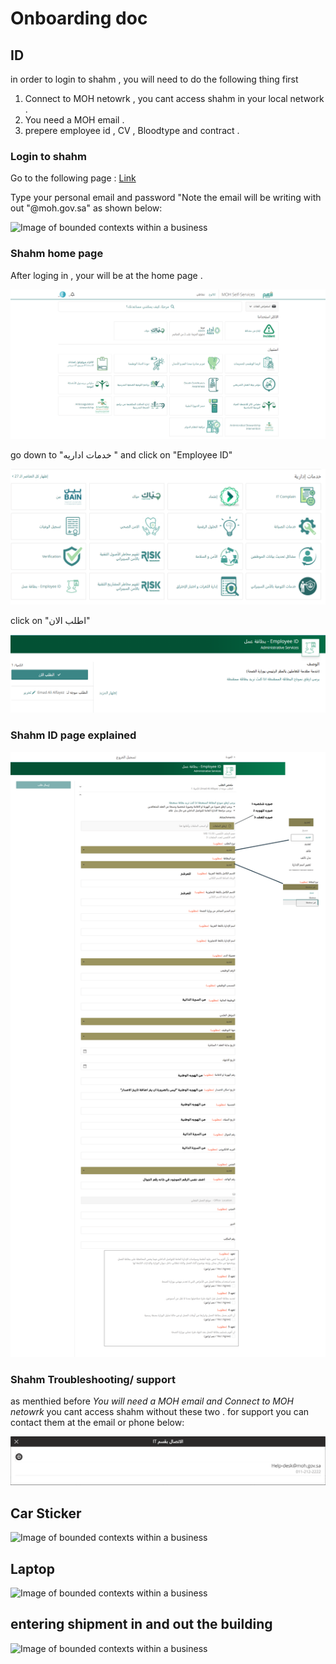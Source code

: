 # Onboarding doc 




## ID
in order to login to shahm , you will need to do the following thing first
1. Connect to MOH netowrk , you cant access shahm in your local network .
2. You need a MOH email . 
3. prepere employee id , CV , Bloodtype and contract .


### Login to shahm
Go to the following page : [Link](http://a.com)	

Type your personal email and password "Note the email will be writing with out "@moh.gov.sa" as shown below:

![Image of bounded contexts within a business](./images/ddd-.png)

### Shahm home page
After loging in , your will be at the home page .

![Image of bounded contexts within a business](./images/shahm_home.png)



go down to "خدمات اداريه " and click on "Employee ID"

![Image of bounded contexts within a business](./images/shahm_home_id.png)

click on "اطلب الان"

![Image of bounded contexts within a business](./images/employeeid.png)



### Shahm ID page explained

![Image of bounded contexts within a business](./images/idExplained.png)

### Shahm Troubleshooting/ support
as menthied before *You will need a MOH email and Connect to MOH netowrk* you cant access shahm without these two .
for support you can contact them at the email or phone below: 

![Image of bounded contexts within a business](./images/support.png)

## Car Sticker 

![Image of bounded contexts within a business](./images/ddd-.png)


## Laptop 

![Image of bounded contexts within a business](./images/ddd-.png)


## entering shipment in and out the building 

![Image of bounded contexts within a business](./images/ddd-.png)



